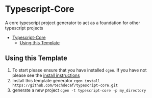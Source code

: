 # Typescript-Core

A core typescript project generator to act as a foundation for other typescript projects

- [Typescript-Core](#typescript-core)
  - [Using this Template](#using-this-template)

## Using this Template

1. To start please ensure that you have installed `cgen`. If you have not please see the [install instructions](https://github.com/techdecaf/cgen)
2. Install this template generator `cgen install https://github.com/techdecaf/typescript-core.git`
3. generate a new project `cgen -t typescript-core -p my_directory`
